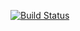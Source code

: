 [![Build Status](https://secure.travis-ci.org/ruslankerimov/jsrouter.png)](http://travis-ci.org/ruslankerimov/jsrouter)